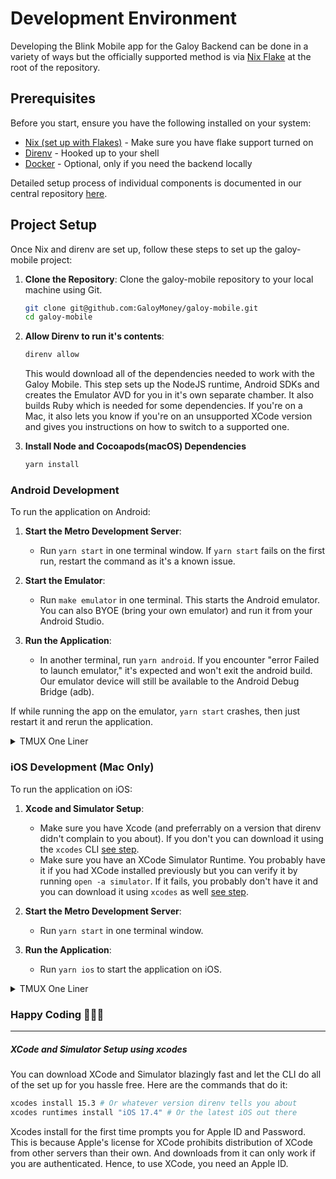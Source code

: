 # Development Environment
Developing the Blink  Mobile app for the Galoy Backend can be done in a variety of ways but the officially supported method is via [Nix Flake](../flake.nix) at the root of the repository.

## Prerequisites

Before you start, ensure you have the following installed on your system:

- [Nix (set up with Flakes)](https://github.com/DeterminateSystems/nix-installer) - Make sure you have flake support turned on
- [Direnv](https://direnv.net) - Hooked up to your shell
- [Docker](https://docs.docker.com/get-docker/) - Optional, only if you need the backend locally

Detailed setup process of individual components is documented in our central repository [here](https://github.com/GaloyMoney/galoy/blob/main/docs/DEVELOPMENT_ENVIRONMENT.md).

## Project Setup

Once Nix and direnv are set up, follow these steps to set up the galoy-mobile project:

1. **Clone the Repository**: Clone the galoy-mobile repository to your local machine using Git.

   ```bash
   git clone git@github.com:GaloyMoney/galoy-mobile.git
   cd galoy-mobile
   ```

1. **Allow Direnv to run it's contents**:

   ```bash
   direnv allow
   ```

   This would download all of the dependencies needed to work with the Galoy Mobile. 
   This step sets up the NodeJS runtime, Android SDKs and creates the Emulator AVD for you in it's own separate chamber.
   It also builds Ruby which is needed for some dependencies.
   If you're on a Mac, it also lets you know if you're on an unsupported XCode version and gives you instructions on how to switch to a supported one.

1. **Install Node and Cocoapods(macOS) Dependencies**

   ```bash
   yarn install
   ```

### Android Development

To run the application on Android:

1. **Start the Metro Development Server**:

   - Run `yarn start` in one terminal window. If `yarn start` fails on the first run, restart the command as it's a known issue.

1. **Start the Emulator**:
   - Run `make emulator` in one terminal. This starts the Android emulator. You can also BYOE (bring your own emulator) and run it from your Android Studio.

1. **Run the Application**:
   - In another terminal, run `yarn android`. If you encounter "error Failed to launch emulator," it's expected and won't exit the android build. Our emulator device will still be available to the Android Debug Bridge (adb).

If while running the app on the emulator, `yarn start` crashes, then just restart it and rerun the application.

<details>
<summary>TMUX One Liner</summary>

```bash
tmux new-session -d -s mySession 'yarn start' \; split-window -h 'sleep 3 && yarn android' \; select-pane -t 0 \; split-window -v 'make emulator' \; attach-session -d -t mySession
```

</details>

### iOS Development (Mac Only)

To run the application on iOS:

1. **Xcode and Simulator Setup**:
   - Make sure you have Xcode (and preferrably on a version that direnv didn't complain to you about). If you don't you can download it using the `xcodes` CLI [see step](#xcode-and-simulator-setup-using-xcodes).
   - Make sure you have an XCode Simulator Runtime. You probably have it if you had XCode installed previously but you can verify it by running `open -a simulator`. If it fails, you probably don't have it and you can download it using `xcodes` as well [see step](#xcode-and-simulator-setup-using-xcodes).

1. **Start the Metro Development Server**:

   - Run `yarn start` in one terminal window.

1. **Run the Application**:
   - Run `yarn ios` to start the application on iOS.

<details>
<summary>TMUX One Liner</summary>

```bash
tmux new-session -d -s mySession 'yarn start' \; split-window -h 'yarn ios' \; attach-session -d -t mySession
```

</details>

### Happy Coding 🧑‍💻✨

---

##### XCode and Simulator Setup using xcodes

You can download XCode and Simulator blazingly fast and let the CLI do all of the set up for you hassle free.
Here are the commands that do it:

```bash
xcodes install 15.3 # Or whatever version direnv tells you about
xcodes runtimes install "iOS 17.4" # Or the latest iOS out there
```

Xcodes install for the first time prompts you for Apple ID and Password. This is because Apple's license for XCode prohibits distribution of XCode from other servers than their own. And downloads from it can only work if you are authenticated. Hence, to use XCode, you need an Apple ID.
